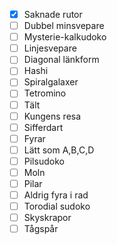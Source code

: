 - [x] Saknade rutor
- [ ] Dubbel minsvepare
- [ ] Mysterie-kalkudoko
- [ ] Linjesvepare
- [ ] Diagonal länkform
- [ ] Hashi
- [ ] Spiralgalaxer
- [ ] Tetromino
- [ ] Tält
- [ ] Kungens resa
- [ ] Sifferdart
- [ ] Fyrar
- [ ] Lätt som A,B,C,D
- [ ] Pilsudoko
- [ ] Moln
- [ ] Pilar
- [ ] Aldrig fyra i rad
- [ ] Torodial sudoko
- [ ] Skyskrapor
- [ ] Tågspår